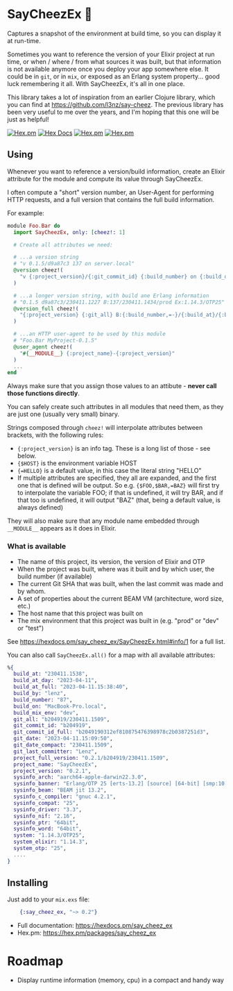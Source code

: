 # SayCheezEx 📸  

Captures a snapshot of the environment at build time, so you can display it at run-time.

Sometimes you want to reference the version of your Elixir project at run time, or when / where / from what sources it was built, but that information is not available anymore once you deploy your app somewhere else. It could be in `git`, or in `mix`, or exposed as an Erlang system property... good luck remembering it all. With SayCheezEx, it's all in one place.

This library takes a lot of inspiration from an earlier Clojure library, which you can find at https://github.com/l3nz/say-cheez. The previous library has been very useful to me over the years, and I'm hoping that this one will be just as helpful!

[![Hex.pm](https://img.shields.io/hexpm/v/say_cheez_ex)](https://hex.pm/packages/say_cheez_ex)
[![Hex Docs](https://img.shields.io/badge/hex-docs-lightgreen.svg)](https://hexdocs.pm/say_cheez_ex)
[![Hex.pm](https://img.shields.io/hexpm/dt/say_cheez_ex)](https://hex.pm/packages/say_cheez_ex)
[![Hex.pm](https://img.shields.io/hexpm/l/say_cheez_ex)](https://github.com/l3nz/say_cheez_ex/blob/main/LICENSE)



## Using

Whenever you want to reference a version/build information,
create an Elixir attribute for the module and compute its value through SayCheezEx.

I often compute a "short" version number,
an User-Agent for performing HTTP requests,
and a full version that contains the full
build information.

For example:

```elixir
module Foo.Bar do
  import SayCheezEx, only: [cheez!: 1]

  # Create all attributes we need:

  # ...a version string
  # "v 0.1.5/d9a87c3 137 on server.local"
  @version cheez!(
    "v {:project_version}/{:git_commit_id} {:build_number} on {:build_on}"
  )

  # ...a longer version string, with build ane Erlang information
  # "0.1.5 d9a87c3/230411.1227 B:137/230411.1434/prod Ex:1.14.3/OTP25"
  @version_full cheez!(
    "{:project_version} {:git_all} B:{:build_number,=-}/{:build_at}/{:build_mix_env} Ex:{:system}"
  )

  # ...an HTTP user-agent to be used by this module
  # "Foo.Bar MyProject-0.1.5" 
  @user_agent cheez!(
    "#{__MODULE__} {:project_name}-{:project_version}"
  )
  ...
end
```

Always make sure that you assign those values to an attibute - **never call those functions directly**.

You can safely create such attributes in all modules that need them, as they are just one (usually very small) binary.

Strings composed through `cheez!` will interpolate attributes
between brackets, with the following rules:

- `{:project_version}` is an info tag. These is a long 
   list of those - see below.
- `{$HOST}` is the environment variable HOST
- `{=HELLO}` is a default value, in this case the literal string "HELLO"
- If multiple attributes are specified, they all are expanded,
  and the first one that is defined will be output. So e.g.
  `{$FOO,$BAR,=BAZ}` will first try to interpolate the variable FOO;
  if that is undefined, it will try BAR, and if that too is undefined,
  it will output "BAZ" (that, being a default value, is always defined)

They will also make sure that any module name embedded through `__MODULE__` appears as it does in Elixir.

### What is available

- The name of this project, its version, the version of Elixir and OTP
- When the project was built, where was it built and by which user, the build number (if available)
- The current Git SHA that was built, when the last commit was made and by whom.
- A set of properties about the current BEAM VM (architecture, word size, etc.)
- The host name that this project was built on
- The mix environment that this project was built in (e.g. "prod" or "dev" or "test")

See https://hexdocs.pm/say_cheez_ex/SayCheezEx.html#info/1 for a full list.

You can also call `SayCheezEx.all()` for a
map with all available attributes:


```elixir
%{
  build_at: "230411.1538",
  build_at_day: "2023-04-11",
  build_at_full: "2023-04-11.15:38:40",
  build_by: "lenz",
  build_number: "87",
  build_on: "MacBook-Pro.local",
  build_mix_env: "dev",
  git_all: "b204919/230411.1509",
  git_commit_id: "b204919",
  git_commit_id_full: "b2049190312ef810875476398978c2b0387251d3",
  git_date: "2023-04-11.15:09:50",
  git_date_compact: "230411.1509",
  git_last_committer: "Lenz",
  project_full_version: "0.2.1/b204919/230411.1509",
  project_name: "SayCheezEx",
  project_version: "0.2.1",
  sysinfo_arch: "aarch64-apple-darwin22.3.0",
  sysinfo_banner: "Erlang/OTP 25 [erts-13.2] [source] [64-bit] [smp:10:10] [ds:10:10:10] [async-threads:1] [jit]",
  sysinfo_beam: "BEAM jit 13.2",
  sysinfo_c_compiler: "gnuc 4.2.1",
  sysinfo_compat: "25",
  sysinfo_driver: "3.3",
  sysinfo_nif: "2.16",
  sysinfo_ptr: "64bit",
  sysinfo_word: "64bit",
  system: "1.14.3/OTP25",
  system_elixir: "1.14.3",
  system_otp: "25",
  ....
}
```


## Installing

Just add to your `mix.exs` file:

```elixir
    {:say_cheez_ex, "~> 0.2"}
```

- Full documentation: https://hexdocs.pm/say_cheez_ex
- Hex.pm: https://hex.pm/packages/say_cheez_ex




# Roadmap

- Display runtime information (memory, cpu) in a compact and handy way



